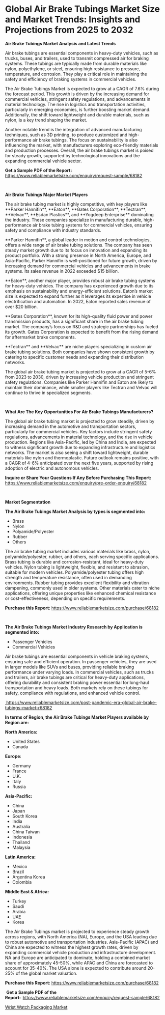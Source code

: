 <p><h1>Global Air Brake Tubings Market Size and Market Trends: Insights and Projections from 2025 to 2032</h1></p><p><strong>Air Brake Tubings Market Analysis and Latest Trends</strong></p>
<p><p>Air brake tubings are essential components in heavy-duty vehicles, such as trucks, buses, and trailers, used to transmit compressed air for braking systems. These tubings are typically made from durable materials like nylon, polyethylene, or steel, ensuring high resistance to pressure, temperature, and corrosion. They play a critical role in maintaining the safety and efficiency of braking systems in commercial vehicles.</p><p>The Air Brake Tubings Market is expected to grow at a CAGR of 7.6% during the forecast period. This growth is driven by the increasing demand for commercial vehicles, stringent safety regulations, and advancements in material technology. The rise in logistics and transportation activities, particularly in emerging economies, is further boosting market demand. Additionally, the shift toward lightweight and durable materials, such as nylon, is a key trend shaping the market.</p><p>Another notable trend is the integration of advanced manufacturing techniques, such as 3D printing, to produce customized and high-performance air brake tubings. The focus on sustainability is also influencing the market, with manufacturers exploring eco-friendly materials and production processes. Overall, the air brake tubings market is poised for steady growth, supported by technological innovations and the expanding commercial vehicle sector.</p></p>
<p><strong>Get a Sample PDF of the Report:&nbsp;</strong> <a href="https://www.reliablemarketsize.com/enquiry/request-sample/68182?utm_campaign=2005&utm_medium=2&utm_source=Github&utm_content=ia&utm_term=21012025&utm_id=air-brake-tubings">https://www.reliablemarketsize.com/enquiry/request-sample/68182</a></p>
<p>&nbsp;</p>
<p><strong>Air Brake Tubings Major Market Players</strong></p>
<p><p>The air brake tubing market is highly competitive, with key players like **Parker Hannifin**, **Eaton**, **Gates Corporation**, **Tectran**, **Velvac**, **Esdan Plastics**, and **Yogdeep Enterprise** dominating the industry. These companies specialize in manufacturing durable, high-performance air brake tubing systems for commercial vehicles, ensuring safety and compliance with industry standards.</p><p>**Parker Hannifin**, a global leader in motion and control technologies, offers a wide range of air brake tubing solutions. The company has seen steady market growth due to its focus on innovation and expanding its product portfolio. With a strong presence in North America, Europe, and Asia-Pacific, Parker Hannifin is well-positioned for future growth, driven by increasing demand for commercial vehicles and advancements in brake systems. Its sales revenue in 2022 exceeded $15 billion.</p><p>**Eaton**, another major player, provides robust air brake tubing systems for heavy-duty vehicles. The company has experienced growth due to its emphasis on sustainability and energy-efficient solutions. Eaton’s market size is expected to expand further as it leverages its expertise in vehicle electrification and automation. In 2022, Eaton reported sales revenue of over $20 billion.</p><p>**Gates Corporation**, known for its high-quality fluid power and power transmission products, has a significant share in the air brake tubing market. The company’s focus on R&D and strategic partnerships has fueled its growth. Gates Corporation is expected to benefit from the rising demand for aftermarket brake components.</p><p>**Tectran** and **Velvac** are niche players specializing in custom air brake tubing solutions. Both companies have shown consistent growth by catering to specific customer needs and expanding their distribution networks.</p><p>The global air brake tubing market is projected to grow at a CAGR of 5-6% from 2023 to 2030, driven by increasing vehicle production and stringent safety regulations. Companies like Parker Hannifin and Eaton are likely to maintain their dominance, while smaller players like Tectran and Velvac will continue to thrive in specialized segments.</p></p>
<p>&nbsp;</p>
<p><strong>What Are The Key Opportunities For Air Brake Tubings Manufacturers?</strong></p>
<p><p>The global air brake tubing market is projected to grow steadily, driven by increasing demand in the automotive and transportation sectors, particularly for commercial vehicles. Key factors include stringent safety regulations, advancements in material technology, and the rise in vehicle production. Regions like Asia-Pacific, led by China and India, are expected to witness significant growth due to expanding infrastructure and logistics networks. The market is also seeing a shift toward lightweight, durable materials like nylon and thermoplastic. Future outlook remains positive, with a CAGR of 4-6% anticipated over the next five years, supported by rising adoption of electric and autonomous vehicles.</p></p>
<p><strong>Inquire or Share Your Questions If Any Before Purchasing This Report:</strong> <a href="https://www.reliablemarketsize.com/enquiry/pre-order-enquiry/68182?utm_campaign=2005&utm_medium=2&utm_source=Github&utm_content=ia&utm_term=21012025&utm_id=air-brake-tubings">https://www.reliablemarketsize.com/enquiry/pre-order-enquiry/68182</a></p>
<p>&nbsp;</p>
<p><strong>Market Segmentation</strong></p>
<p><strong>The Air Brake Tubings Market Analysis by types is segmented into:</strong></p>
<p><ul><li>Brass</li><li>Nylon</li><li>Polyamide/Polyester</li><li>Rubber</li><li>Others</li></ul></p>
<p><p>The air brake tubing market includes various materials like brass, nylon, polyamide/polyester, rubber, and others, each serving specific applications. Brass tubing is durable and corrosion-resistant, ideal for heavy-duty vehicles. Nylon tubing is lightweight, flexible, and resistant to abrasion, suitable for modern vehicles. Polyamide/polyester tubing offers high strength and temperature resistance, often used in demanding environments. Rubber tubing provides excellent flexibility and vibration dampening, commonly used in older systems. Other materials cater to niche applications, offering unique properties like enhanced chemical resistance or cost-effectiveness, depending on specific requirements.</p></p>
<p><strong>Purchase this Report:&nbsp;</strong><a href="https://www.reliablemarketsize.com/purchase/68182?utm_campaign=2005&utm_medium=2&utm_source=Github&utm_content=ia&utm_term=21012025&utm_id=air-brake-tubings">https://www.reliablemarketsize.com/purchase/68182</a></p>
<p>&nbsp;</p>
<p><strong>The Air Brake Tubings Market Industry Research by Application is segmented into:</strong></p>
<p><ul><li>Passenger Vehicles</li><li>Commercial Vehicles</li></ul></p>
<p><p>Air brake tubings are essential components in vehicle braking systems, ensuring safe and efficient operation. In passenger vehicles, they are used in larger models like SUVs and buses, providing reliable braking performance under varying loads. In commercial vehicles, such as trucks and trailers, air brake tubings are critical for heavy-duty applications, offering durability and consistent braking power essential for long-haul transportation and heavy loads. Both markets rely on these tubings for safety, compliance with regulations, and enhanced vehicle control.</p></p>
<p><a href="https://www.reliablemarketsize.com/post-pandemic-era-global-air-brake-tubings-market-r68182?utm_campaign=2005&utm_medium=2&utm_source=Github&utm_content=ia&utm_term=21012025&utm_id=air-brake-tubings">&nbsp;https://www.reliablemarketsize.com/post-pandemic-era-global-air-brake-tubings-market-r68182</a></p>
<p><strong>In terms of Region, the Air Brake Tubings Market Players available by Region are:</strong></p>
<p>
    <p> <strong> North America: </strong>
        <ul>
            <li>United States</li>
            <li>Canada</li>
        </ul>
        </p> 
    <p> <strong> Europe: </strong>
        <ul>
            <li>Germany</li>
            <li>France</li>
            <li>U.K.</li>
            <li>Italy</li>
            <li>Russia</li>
        </ul>
        </p> 
    <p> <strong> Asia-Pacific: </strong>
        <ul>
            <li>China</li>
            <li>Japan</li>
            <li>South Korea</li>
            <li>India</li>
            <li>Australia</li>
            <li>China Taiwan</li>
            <li>Indonesia</li>
            <li>Thailand</li>
            <li>Malaysia</li>
        </ul>
        </p> 
    <p> <strong> Latin America: </strong>
        <ul>
            <li>Mexico</li>
            <li>Brazil</li>
            <li>Argentina Korea</li>
            <li>Colombia</li>
        </ul>
        </p> 
    <p> <strong> Middle East & Africa: </strong>
        <ul>
            <li>Turkey</li>
            <li>Saudi</li>
            <li>Arabia</li>
            <li>UAE</li>
            <li>Korea</li>
        </ul>
    </p>
    </p>
<p><p>The Air Brake Tubings market is projected to experience steady growth across regions, with North America (NA), Europe, and the USA leading due to robust automotive and transportation industries. Asia-Pacific (APAC) and China are expected to witness the highest growth rates, driven by expanding commercial vehicle production and infrastructure development. NA and Europe are anticipated to dominate, holding a combined market share of approximately 45-50%, while APAC and China are forecasted to account for 35-40%. The USA alone is expected to contribute around 20-25% of the global market valuation.</p></p>
<p><strong>Purchase this Report: </strong><a href="https://www.reliablemarketsize.com/purchase/68182?utm_campaign=2005&utm_medium=2&utm_source=Github&utm_content=ia&utm_term=21012025&utm_id=air-brake-tubings">https://www.reliablemarketsize.com/purchase/68182</a></p>
<p>&nbsp;<strong>Get a Sample PDF of the Report:&nbsp;&nbsp;</strong><a href="https://www.reliablemarketsize.com/enquiry/request-sample/68182?utm_campaign=2005&utm_medium=2&utm_source=Github&utm_content=ia&utm_term=21012025&utm_id=air-brake-tubings">https://www.reliablemarketsize.com/enquiry/request-sample/68182</a></p>
<p><strong></strong></p>
<p><p><a href="https://github.com/lylyparadise/Market-Research-Report-List-5/blob/main/wrist-watch-packaging-market.md?utm_campaign=2005&utm_medium=2&utm_source=Github&utm_content=ia&utm_term=21012025&utm_id=air-brake-tubings">Wrist Watch Packaging Market</a></p></p>